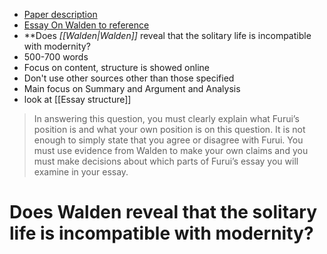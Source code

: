 - [Paper description](https://eclass.srv.ualberta.ca/pluginfile.php/9215437/mod_resource/content/1/ENGL%20103B20%20Position%20Paper.pdf)
- [Essay On Walden to reference](https://eclass.srv.ualberta.ca/pluginfile.php/9215442/mod_resource/content/1/Networked%20Solitude%20Furui.pdf)
- **Does _[[Walden|Walden]]_ reveal that the solitary life is incompatible with modernity?
- 500-700 words
- Focus on content, structure is showed online
- Don't use other sources other than those specified
- Main focus on Summary and Argument and Analysis
- look at [[Essay structure]]


>In answering this question, you must clearly explain what Furui’s position is and what your own position is on this question. It is not enough to simply state that you agree or disagree with Furui. You must use evidence from Walden to make your own claims and you must make decisions about which parts of Furui’s essay you will examine in your essay.


# Does Walden reveal that the solitary life is incompatible with modernity?

